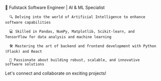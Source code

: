 👋 Fullstack Software Engineer | AI & ML Specialist
      
      
      🔍 Delving into the world of Artificial Intelligence to enhance software capabilities     
    
      💻 Skilled in Pandas, NumPy, Matplotlib, Scikit-learn, and TensorFlow for data analysis and machine learning

      🛠️ Mastering the art of backend and frontend development with Python (Flask) and React
      
      🚀 Passionate about building robust, scalable, and innovative software solutions

Let's connect and collaborate on exciting projects!
